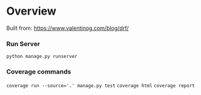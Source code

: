 # Overview
Built from: https://www.valentinog.com/blog/drf/

### Run Server
`python manage.py runserver`
### Coverage commands
`coverage run --source='.' manage.py test`
`coverage html`
`coverage report`
